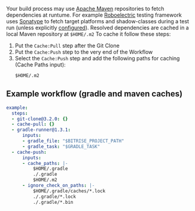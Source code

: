 Your build process may use [Apache Maven](https://maven.apache.org/) repositories to fetch dependencies at runtume.
For example [Roboelectric](http://robolectric.org) testing framework uses [Sonatype](https://oss.sonatype.org/content/groups/public/) to fetch target platforms and shadow-classes during a test run (unless explicitly [configured](http://robolectric.org/configuring/)).
Resolved dependencies are cached in a local Maven repository at `$HOME/.m2`
To cache it follow these steps:   
1. Put the `Cache:Pull` step after the Git Clone
2. Put the `Cache:Push` step to the very end of the Workflow
3. Select the `Cache:Push` step and add the following paths for caching (Cache Paths input):
   ```
   $HOME/.m2
   ```

## Example workflow (gradle and maven caches)
```yml
example:
  steps:
  - git-clone@3.2.0: {}
  - cache-pull: {}
  - gradle-runner@1.3.1:
      inputs:
      - gradle_file: "$BITRISE_PROJECT_PATH"
      - gradle_task: "$GRADLE_TASK"
  - cache-push:
      inputs:
      - cache_paths: |-
          $HOME/.gradle
          ./.gradle
          $HOME/.m2
      - ignore_check_on_paths: |-
          $HOME/.gradle/caches/*.lock
          ./.gradle/*.lock
          ./.gradle/*.bin
```
